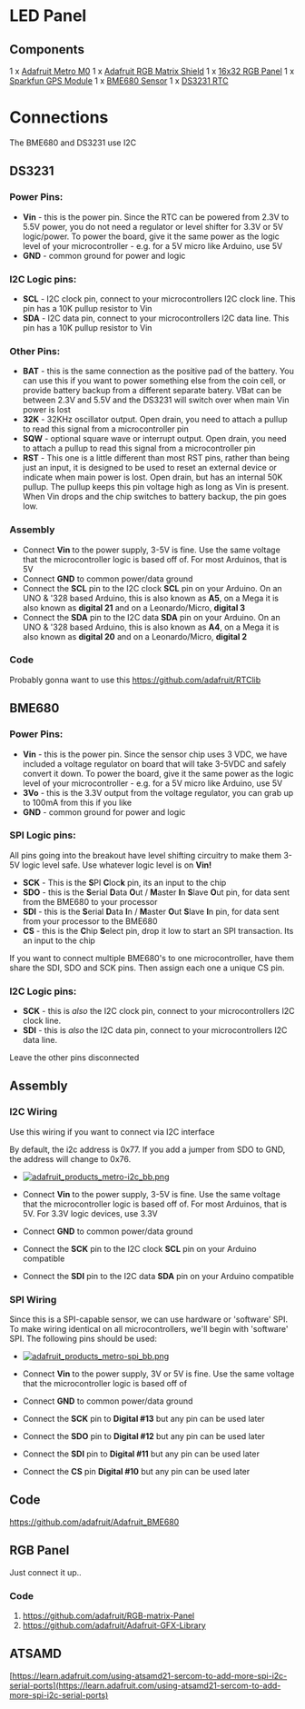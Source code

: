 # LED Panel
## Components
1 x [Adafruit Metro M0](https://www.adafruit.com/product/3505)
1 x [Adafruit RGB Matrix Shield](https://www.adafruit.com/product/2601)
1 x [16x32 RGB Panel](https://www.adafruit.com/product/420)
1 x [Sparkfun GPS Module](https://www.sparkfun.com/products/retired/11058)
1 x [BME680 Sensor](https://www.adafruit.com/product/3660)
1 x [DS3231 RTC](https://www.adafruit.com/product/3013)

# Connections
The BME680 and DS3231 use I2C

## DS3231
### Power Pins:

-   **Vin**  - this is the power pin. Since the RTC can be powered from 2.3V to 5.5V power, you do not need a regulator or level shifter for 3.3V or 5V logic/power. To power the board, give it the same power as the logic level of your microcontroller - e.g. for a 5V micro like Arduino, use 5V
-   **GND**  - common ground for power and logic

### I2C Logic pins:

-   **SCL** - I2C clock pin, connect to your microcontrollers I2C clock line. This pin has a 10K pullup resistor to Vin
-   **SDA** - I2C data pin, connect to your microcontrollers I2C data line. This pin has a 10K pullup resistor to Vin

### Other Pins:

-   **BAT**  - this is the same connection as the positive pad of the battery. You can use this if you want to power something else from the coin cell, or provide battery backup from a different separate batery. VBat can be between 2.3V and 5.5V and the DS3231 will switch over when main Vin power is lost
-   **32K**  - 32KHz oscillator output. Open drain, you need to attach a pullup to read this signal from a microcontroller pin
-   **SQW**  - optional square wave or interrupt output. Open drain, you need to attach a pullup to read this signal from a microcontroller pin
-   **RST**  - This one is a little different than most RST pins, rather than being just an input, it is designed to be used to reset an external device or indicate when main power is lost. Open drain, but has an internal 50K pullup. The pullup keeps this pin voltage high as long as Vin is present. When Vin drops and the chip switches to battery backup, the pin goes low.

### Assembly
-   Connect  **Vin**  to the power supply, 3-5V is fine. Use the same voltage that the microcontroller logic is based off of. For most Arduinos, that is 5V
-   Connect  **GND** to common power/data ground
-   Connect the  **SCL**  pin to the I2C clock  **SCL**  pin on your Arduino. On an UNO & '328 based Arduino, this is also known as  **A5**, on a Mega it is also known as  **digital 21**  and on a Leonardo/Micro,  **digital 3**
-   Connect the  **SDA**  pin to the I2C data  **SDA** pin on your Arduino. On an UNO & '328 based Arduino, this is also known as  **A4**, on a Mega it is also known as  **digital 20**  and on a Leonardo/Micro,  **digital 2**


### Code
Probably gonna want to use this https://github.com/adafruit/RTClib

## BME680
### Power Pins:

-   **Vin**  - this is the power pin. Since the sensor chip uses 3 VDC, we have included a voltage regulator on board that will take 3-5VDC and safely convert it down. To power the board, give it the same power as the logic level of your microcontroller - e.g. for a 5V micro like Arduino, use 5V
-   **3Vo**  - this is the 3.3V output from the voltage regulator, you can grab up to 100mA from this if you like
-   **GND**  - common ground for power and logic
### SPI Logic pins:
All pins going into the breakout have level shifting circuitry to make them 3-5V logic level safe. Use whatever logic level is on  **Vin!**

-   **SCK**  - This is the  **S**PI  **C**loc**k**  pin, its an input to the chip
-   **SDO**  - this is the  **S**erial  **D**ata  **O**ut /  **M**aster  **I**n  **S**lave  **O**ut pin, for data sent from the BME680 to your processor
-   **SDI**  - this is the  **S**erial  **D**ata  **I**n /  **M**aster  **O**ut  **S**lave  **I**n pin, for data sent from your processor to the BME680
-   **CS**  - this is the  **C**hip  **S**elect pin, drop it low to start an SPI transaction. Its an input to the chip

If you want to connect multiple BME680's to one microcontroller, have them share the SDI, SDO and SCK pins. Then assign each one a unique CS pin.

### I2C Logic pins:

-   **SCK** - this is  _also_ the I2C clock pin, connect to your microcontrollers I2C clock line.
-   **SDI** - this is  _also_  the I2C data pin, connect to your microcontrollers I2C data line.

Leave the other pins disconnected

## Assembly
### I2C Wiring

Use this wiring if you want to connect via I2C interface

By default, the i2c address is 0x77. If you add a jumper from SDO to GND, the address will change to 0x76.

-   [![adafruit_products_metro-i2c_bb.png](https://cdn-learn.adafruit.com/assets/assets/000/048/068/medium640/adafruit_products_metro-i2c_bb.png?1510169836)](https://learn.adafruit.com/assets/48068)

-   Connect  **Vin**  to the power supply, 3-5V is fine. Use the same voltage that the microcontroller logic is based off of. For most Arduinos, that is 5V. For 3.3V logic devices, use 3.3V
-   Connect  **GND** to common power/data ground
-   Connect the  **SCK**  pin to the I2C clock  **SCL**  pin on your Arduino compatible
-   Connect the  **SDI**  pin to the I2C data  **SDA** pin on your Arduino compatible

### SPI Wiring

Since this is a SPI-capable sensor, we can use hardware or 'software' SPI. To make wiring identical on all microcontrollers, we'll begin with 'software' SPI. The following pins should be used:

-   [![adafruit_products_metro-spi_bb.png](https://cdn-learn.adafruit.com/assets/assets/000/048/071/medium640/adafruit_products_metro-spi_bb.png?1510170026)](https://learn.adafruit.com/assets/48071)

-   Connect  **Vin**  to the power supply, 3V or 5V is fine. Use the same voltage that the microcontroller logic is based off of
-   Connect  **GND** to common power/data ground
-   Connect the  **SCK**  pin to  **Digital #13**  but any pin can be used later
-   Connect the  **SDO**  pin to  **Digital #12**  but any pin can be used later
-   Connect the  **SDI**  pin to  **Digital #11**  but any pin can be used later
-   Connect the  **CS**  pin  **Digital #10**  but any pin can be used later

## Code
https://github.com/adafruit/Adafruit_BME680

## RGB Panel
Just connect it up..

### Code
1. https://github.com/adafruit/RGB-matrix-Panel
2. https://github.com/adafruit/Adafruit-GFX-Library



## ATSAMD
[https://learn.adafruit.com/using-atsamd21-sercom-to-add-more-spi-i2c-serial-ports](https://learn.adafruit.com/using-atsamd21-sercom-to-add-more-spi-i2c-serial-ports)
<!--stackedit_data:
eyJoaXN0b3J5IjpbNTM0MjI5ODQ3LDE2NDYzODEzNzhdfQ==
-->